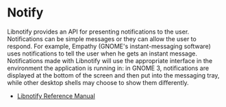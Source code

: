 # Notify

Libnotify provides an API for presenting notifications to the user.
Notifications can be simple messages or they can allow the user to
respond. For example, Empathy (GNOME's instant-messaging software) uses
notifications to tell the user when he gets an instant message.
Notifications made with Libnotify will use the appropriate interface in
the environment the application is running in: in GNOME 3, notifications
are displayed at the bottom of the screen and then put into the
messaging tray, while other desktop shells may choose to show them
differently.

  - [Libnotify Reference
    Manual](http://developer.gnome.org/libnotify/unstable/)
